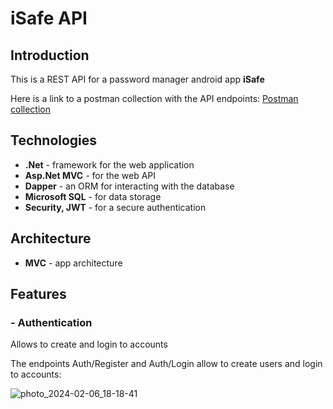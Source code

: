 # iSafe API

## Introduction
This is a REST API for a password manager android app **iSafe**

Here is a link to a postman collection with the API endpoints: [Postman collection](https://drive.google.com/file/d/1SwA90HSGaPAYAtFPrSSgw3JaY2MKbChJ/view?usp=sharing)

## Technologies
- **.Net** - framework for the web application
- **Asp.Net MVC** - for the web API
- **Dapper** - an ORM for interacting with the database
- **Microsoft SQL** - for data storage
- **Security, JWT** - for a secure authentication

## Architecture
- **MVC** - app architecture

## Features
### - Authentication
Allows to create and login to accounts

The endpoints Auth/Register and Auth/Login allow to create users and login to accounts:

![photo_2024-02-06_18-18-41](https://github.com/DanielJshn/iSafeAPI/assets/134506544/7e014eae-0024-406d-9cdf-58e5aae0381e)


